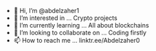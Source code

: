 - 👋 Hi, I’m @abdelzaher1
- 👀 I’m interested in ... Crypto projects
- 🌱 I’m currently learning ... All about blockchains
- 💞️ I’m looking to collaborate on ... Coding firstly
- 📫 How to reach me ... linktr.ee/Abdelzaher0

<!---
abdelzaher1/abdelzaher1 is a ✨ special ✨ repository because its `README.md` (this file) appears on your GitHub profile.
You can click the Preview link to take a look at your changes.
--->
